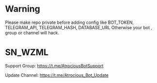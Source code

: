 # Warning 

Please make repo private before adding config like BOT_TOKEN,  TELEGRAM_API,  TELEGRAM_HASH,  DATABASE_URL 
Otherwise your bot , group or channel will hack.

# SN_WZML

Support Group: https://t.me/AtrociousBotSupport

Update Channel: https://t.me/Atrocious_Bot_Update
